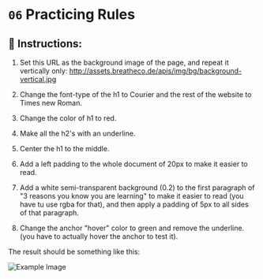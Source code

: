 # `06` Practicing Rules

## 📝 Instructions:


1. Set this URL as the background image of the page, and repeat it vertically only:
   http://assets.breatheco.de/apis/img/bg/background-vertical.jpg

2. Change the font-type of the h1 to Courier
   and the rest of the website to Times new Roman.

3. Change the color of h1 to red.

4. Make all the h2's with an underline.

5. Center the h1 to the middle.

6. Add a left padding to the whole document
   of 20px to make it easier to read.

7. Add a white semi-transparent background (0.2) to the first paragraph
   of "3 reasons you know you are learning" to make it easier to
   read (you have tu use rgba for that), and then apply a padding
   of 5px to all sides of that paragraph.

8. Change the anchor "hover" color to green and remove the underline.
   (you have to actually hover the anchor to test it).


The result should be something like this:

![Example Image](http://i.imgur.com/KGk6D4P.png)
